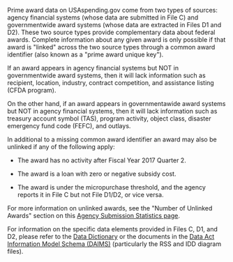 Prime award data on USAspending.gov come from two types of
sources: agency financial systems (whose data are submitted in
File C) and governmentwide award systems (whose data are extracted in Files
D1 and D2). These two source types provide complementary data about
federal awards. Complete information about any given award is only
possible if that award is \"linked\" across the two source types
through a common award identifier (also known as a "prime award
unique key").

If an award appears in agency financial systems but NOT in governmentwide
award systems, then it will lack information such as recipient,
location, industry, contract competition, and assistance listing (CFDA program).

On the other hand, if an award appears in governmentawide award systems but NOT
in agency financial systems, then it will lack information such as
treasury account symbol (TAS), program activity, object class, disaster emergency
fund code (FEFC), and outlays.

In additional to a missing common award identifier an award may also be unlinked if any of the following apply:

-   The award has no activity after Fiscal Year 2017 Quarter 2.

-   The award is a loan with zero or negative subsidy cost.

-   The award is under the micropurchase threshold, and the agency
    reports it in File C but not File D1/D2, or vice versa.

For more information on unlinked awards, see the "Number of Unlinked
Awards" section on this [Agency Submission Statistics page](https://www.usaspending.gov/submission-statistics/data-sources?section=unlinked_awards).

For information on the specific data elements provided in Files C, D1,
and D2, please refer to the [Data Dictionary](https://www.usaspending.gov/data-dictionary) or the
documents in the [Data Act Information Model Schema (DAIMS)](https://fiscal.treasury.gov/data-transparency/DAIMS-current.html)
(particularly the RSS and IDD diagram files).